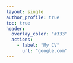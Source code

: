 ```yaml
---
layout: single
author_profile: true
toc: true
header:
  overlay_color: "#333"
  actions:
    - label: "My CV"
      url: "google.com"
---
```


